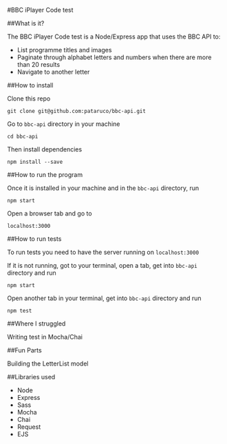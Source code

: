 #BBC iPlayer Code test

##What is it?

The BBC iPlayer Code test is a Node/Express app that uses the BBC API to:

* List programme titles and images
* Paginate through alphabet letters and numbers when there are more than 20 results
* Navigate to another letter

##How to install

Clone this repo

`git clone git@github.com:pataruco/bbc-api.git`

Go to `bbc-api` directory in your machine

`cd bbc-api`

Then install dependencies

`npm install --save`

##How to run the program

Once it is installed in your machine and in the `bbc-api` directory, run

`npm start`

Open a browser tab and go to

`localhost:3000`

##How to run tests

To run tests you need to have the server running on `localhost:3000`

If it is not running, got to your terminal, open a tab, get into `bbc-api` directory and run

`npm start`

Open another tab in your terminal, get into `bbc-api` directory and run

`npm test`

##Where I struggled

Writing test in Mocha/Chai

##Fun Parts

Building the LetterList model

##Libraries used

* Node
* Express
* Sass
* Mocha
* Chai
* Request
* EJS
